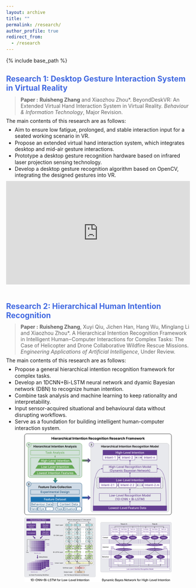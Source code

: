 ```yaml
---
layout: archive
title: ""
permalink: /research/
author_profile: true
redirect_from:
  - /research
---
```


{% include base_path %}

<style>
h2 {
    margin-bottom: 0.5em; /* 调整为你认为合适的值 */
}

p {
    margin-top: 0em;
    margin-bottom: 0.5em; /* 调整为你认为合适的值 */
}

blockquote {
    margin-top: 0.5em;
    margin-bottom: 0.5em;
}

ul {
    margin-top: 0em;
    margin-bottom: 0.5em; /* 调整为你认为合适的值 */
}

li {
    margin-bottom: 0.05em; /* 调整为你认为合适的值 */
    line-height: 1.25; /* 调整行高来影响行间距 */
}
</style>

## <font color=RoyalBlue>Research 1: Desktop Gesture Interaction System in Virtual Reality</font>
>**Paper :** **Ruisheng Zhang** and Xiaozhou Zhou*. BeyondDeskVR: An Extended Virtual Hand Interaction System in Virtual Reality. _Behaviour & Information Technology_, Major Revision. 

The main contents of this research are as follows:
- Aim to ensure low fatigue, prolonged, and stable interaction input for a seated working scenario in VR.
- Propose an extended virtual hand interaction system, which integrates desktop and mid-air gesture interactions.
- Prototype a desktop gesture recognition hardware based on infrared laser projection sensing technology.
- Develop a desktop gesture recognition algorithm based on OpenCV, integrating the designed gestures into VR.

<!-- <div style="text-align: left;">
  <iframe src="https://drive.google.com/file/d/15m0nlETw7DChDeTUgcwCsFU1kUZ_uF2U/preview" width="960" height="540" style="border: none; display: block; margin: 0;" allow="autoplay"></iframe>
</div> -->
<div class="video-container">
  <iframe src="https://drive.google.com/file/d/15m0nlETw7DChDeTUgcwCsFU1kUZ_uF2U/preview" frameborder="0" allow="autoplay"></iframe>
</div>
<style>
.video-container {
  position: relative;
  padding-bottom: 56.25%; /* 16:9 aspect ratio */
  height: 0;
  overflow: hidden;
  max-width: 100%;
  background: #fff;
  text-align: left; /* Align video to the left */
}
.video-container iframe {
  position: absolute;
  top: 0;
  left: 0;
  width: 100%;
  height: 100%;
  background: #fff;
  border: none;
}
/* Media query for larger screens */
@media (min-width: 768px) {
  .video-container {
    max-width: 960px; /* Optional: you can set a max-width for larger screens */
    margin: 0; /* Align to the left */
  }
}
</style>


<br>

## <font color=RoyalBlue>Research 2: Hierarchical Human Intention Recognition</font>

> **Paper :** **Ruisheng Zhang**, Xuyi Qiu, Jichen Han, Hang Wu, Minglang Li and Xiaozhou Zhou*. A Hierarchical Intention Recognition Framework in Intelligent Human‒Computer Interactions for Complex Tasks: The Case of Helicopter and Drone Collaborative Wildfire Rescue Missions. _Engineering Applications of Artificial Intelligence_, Under Review. 

The main contents of this research are as follows:

- Propose a general hierarchical intention recognition framework for complex tasks.
- Develop an 1DCNN+Bi-LSTM neural network and dyamic Bayesian network (DBN) to recognize human intention.
-	Combine task analysis and machine learning to keep rationality and interpretability.
-	Input sensor-acquired situational and behavioural data without disrupting workflows.
- Serve as a foundation for building intelligent human-computer interaction system.



<div style="text-align:center;">
    <img src='/images/Hierarchical Intention Recognition Research Framework.png' style="width: 80%;">
</div>

<!-- - Conduct task analysis and collect operator behavioral datasets for complex flight tasks.
- Develop an 1DCNN+Bi-LSTM+Attention neural network for operator's interaction intention recognition.
- Develop a Dyamic Bayesian Network (DBN) for operator's task intention recognition.
- Achieve simultaneous recognition of dual-level intentions, serving as triggers for intelligent adaptive interfaces. -->

<!-- <div style="text-align:center;">
    <img src='/images/Hierarchical Intention Recognition.png'>
</div> -->

<!-- - Propose a general hierarchical intention recognition framework for complex tasks for building intelligent human‒machine interaction systems.
- Combine task analysis and machine learning to ensure the rationality of the task and sensitivity to human‒machine loop transformation.
- Develop an 1DCNN+Bi-LSTM+Attention neural network and Dyamic Bayesian Network (DBN) to recognize operator's interaction and task intention, respectively.
- Input sensor-acquired situational and behavioural data without disrupting workflows.
- Provide technical support for building intelligent human-machine interaction system. -->


